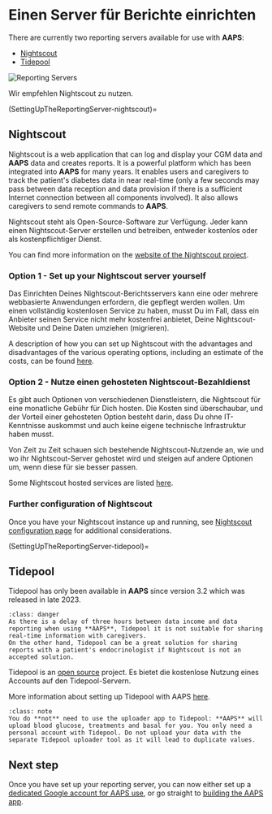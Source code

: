 # Einen Server für Berichte einrichten

There are currently two reporting servers available for use with **AAPS**:

- [Nightscout](https://nightscout.github.io/)
- [Tidepool](https://www.tidepool.org/)

![Reporting Servers](../images/Building-the-App/ReportingServer.png)

Wir empfehlen Nightscout zu nutzen.

(SettingUpTheReportingServer-nightscout)=
## Nightscout

Nightscout is a web application that can log and display your CGM data and **AAPS** data and creates reports. It is a powerful platform which has been integrated into **AAPS** for many years. It enables users and caregivers to track the patient's diabetes data in near real-time (only a few seconds may pass between data reception and data provision if there is a sufficient Internet connection between all components involved). It also allows caregivers to send remote commands to **AAPS**.

Nightscout steht als Open-Source-Software zur Verfügung. Jeder kann einen Nightscout-Server erstellen und betreiben, entweder kostenlos oder als kostenpflichtiger Dienst.

You can find more information on the [website of the Nightscout project](http://nightscout.github.io/).

### Option 1 - Set up your Nightscout server yourself

Das Einrichten Deines Nightscout-Berichtsservers kann eine oder mehrere webbasierte Anwendungen erfordern, die gepflegt werden wollen. Um einen vollständig kostenlosen Service zu haben, musst Du im Fall, dass ein Anbieter seinen Service nicht mehr kostenfrei anbietet, Deine Nightscout-Website und Deine Daten umziehen (migrieren).

A description of how you can set up Nightscout with the advantages and disadvantages of the various operating options, including an estimate of the costs, can be found [here](https://nightscout.github.io/nightscout/new_user/#free-diy).

### Option 2 - Nutze einen gehosteten Nightscout-Bezahldienst

Es gibt auch Optionen von verschiedenen Dienstleistern, die Nightscout für eine monatliche Gebühr für Dich hosten. Die Kosten sind überschaubar, und der Vorteil einer gehosteten Option besteht darin, dass Du ohne IT-Kenntnisse auskommst und auch keine eigene technische Infrastruktur haben musst.


Von Zeit zu Zeit schauen sich bestehende Nightscout-Nutzende an, wie und wo ihr Nightscout-Server gehostet wird und steigen auf andere Optionen um, wenn diese für sie besser passen.

Some Nightscout hosted services are listed [here](https://nightscout.github.io/nightscout/new_user/#vendors-comparison-table).

### Further configuration of Nightscout

Once you have your Nightscout instance up and running, see [Nightscout configuration page](../SettingUpAaps/Nightscout.md) for additional considerations.

(SettingUpTheReportingServer-tidepool)=
## Tidepool

Tidepool has only been available in **AAPS** since version 3.2 which was released in late 2023.

```{admonition} Tidepool with **AAPS** is only for reporting
:class: danger  
As there is a delay of three hours between data income and data reporting when using **AAPS**, Tidepool it is not suitable for sharing real-time information with caregivers.  
On the other hand, Tidepool can be a great solution for sharing reports with a patient's endocrinologist if Nightscout is not an accepted solution.  
```

Tidepool is an [open source](https://github.com/tidepool-org) project. Es bietet die kostenlose Nutzung eines Accounts auf den Tidepool-Servern.

More information about setting up Tidepool with AAPS [here](../SettingUpAaps/Tidepool.md).

```{admonition} **AAPS** has a the uploader for Tidepool integrated
:class: note
You do **not** need to use the uploader app to Tidepool: **AAPS** will upload blood glucose, treatments and basal for you. You only need a personal account with Tidepool. Do not upload your data with the separate Tidepool uploader tool as it will lead to duplicate values.  
```

## Next step

Once you have set up your reporting server, you can now either set up a [dedicated Google account for AAPS use](../UsefulLinks/DedicatedGoogleAccountForAaps.md), or go straight to [building the AAPS app](../SettingUpAaps/BuildingAaps.md). 